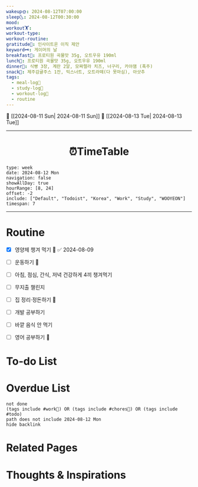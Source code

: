 ```yaml
---
wakeup🌞: 2024-08-12T07:00:00
sleep🌜: 2024-08-12T00:30:00
mood: 
workout🏋️: 
workout-type: 
workout-routine: 
gratitude🙏: 인사이트온 이직 제안
keyword🗝️: 게이머의 날
breakfast🍳: 프로티원 곡물맛 35g, 오트우유 190ml
lunch🍚: 프로티원 곡물맛 35g, 오트우유 190ml
dinner🥗: 식빵 3장, 계란 2알, 모짜렐라 치즈, 너구리, 카야잼 (폭주)
snack🍬: 제주감귤주스 1잔, 믹스너트, 오트라떼(다 못마심), 아샷추
tags:
  - meal-log📝
  - study-log📓
  - workout-log💪
  - routine
---
```


🔺 [[2024-08-11 Sun| 2024-08-11 Sun]]
🔻 [[2024-08-13 Tue| 2024-08-13 Tue]]
___
<h1> <center>⏰TimeTable </center> </h1>

```gEvent
type: week
date: 2024-08-12 Mon
navigation: false
showAllDay: true
hourRange: [8, 24]
offset: -2
include: ["Default", "Todoist", "Korea", "Work", "Study", "WOOYEON"]
timespan: 7
```

--- 


# Routine 

- [x] 영양제 챙겨 먹기 🔼 ✅ 2024-08-09
- [ ] 운동하기 🔼
- [ ] 아침, 점심, 간식, 저녁 건강하게 4끼 챙겨먹기
- [ ] 무지출 챌린지
- [ ] 집 정리·정돈하기 🔼
- [ ] 개발 공부하기
- [ ] 바깥 음식 안 먹기 
- [ ] 영어 공부하기 🔼 


# To-do List


# Overdue List
```tasks
not done
(tags include #work💼) OR (tags include #chores🧺) OR (tags include #todo)
path does not include 2024-08-12 Mon
hide backlink
```

# Related Pages



# Thoughts & Inspirations

